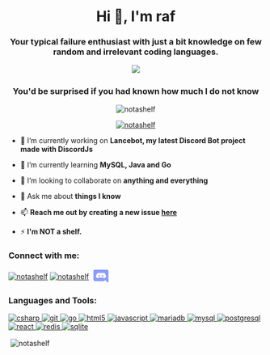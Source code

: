 <h1 align="center">Hi 👋, I'm raf</h1>
<h3 align="center">Your typical failure enthusiast with just a bit knowledge on few random and irrelevant coding languages.</h3>
<p align="center">
  <img src="https://cdn.discordapp.com/attachments/736316977504583823/780905382901055528/meirl.png" />
</p>

<h3 align="center">You'd  be surprised if you had known how much I do not know</h3>

<p align="center"> <img src="https://komarev.com/ghpvc/?username=notashelf&label=Profile%20views&color=0e75b6&style=flat" alt="notashelf" /> </p>
<p align="center"> <a href="https://twitter.com/notashelf" target="blank"><img src="https://img.shields.io/twitter/follow/notashelf?logo=twitter&style=for-the-badge" alt="notashelf" /></a> </p>

- 🔭 I’m currently working on **Lancebot, my latest Discord Bot project made with DiscordJs**

- 🌱 I’m currently learning **MySQL, Java and Go**

- 👯 I’m looking to collaborate on **anything and everything**

- 💬 Ask me about **things I know**

- 📫 **Reach me out by creating a new issue [here](https://github.com/NotAShelf/notashelf/issues)**

- ⚡  **I'm NOT a shelf.**

<h3 align="left">Connect with me:</h3>
<p align="left">
<a href="https://twitter.com/notashelf" target="blank"><img align="center" src="https://cdn.jsdelivr.net/npm/simple-icons@3.0.1/icons/twitter.svg" alt="notashelf" height="30" width="40" /></a>
<a href="https://codesandbox.com/notashelf" target="blank"><img align="center" src="https://cdn.jsdelivr.net/npm/simple-icons@3.0.1/icons/codesandbox.svg" alt="notashelf" height="30" width="40" /></a>
<a href="https://avallion.net/discord/join" target="blank"><img align="center" src="https://github.com/NotAShelf/notashelf/blob/main/assets/discord.svg" alt="notashelf" height="30" width="40" /></a>
</p>

<h3 align="left">Languages and Tools:</h3>
<p align="left"> <a href="https://www.w3schools.com/cs/" target="_blank"> <img src="https://devicons.github.io/devicon/devicon.git/icons/csharp/csharp-original.svg" alt="csharp" width="40" height="40"/> </a> <a href="https://git-scm.com/" target="_blank"> <img src="https://www.vectorlogo.zone/logos/git-scm/git-scm-icon.svg" alt="git" width="40" height="40"/> </a> <a href="https://golang.org" target="_blank"> <img src="https://devicons.github.io/devicon/devicon.git/icons/go/go-original.svg" alt="go" width="40" height="40"/> </a> <a href="https://www.w3.org/html/" target="_blank"> <img src="https://devicons.github.io/devicon/devicon.git/icons/html5/html5-original-wordmark.svg" alt="html5" width="40" height="40"/> </a> <a href="https://developer.mozilla.org/en-US/docs/Web/JavaScript" target="_blank"> <img src="https://devicons.github.io/devicon/devicon.git/icons/javascript/javascript-original.svg" alt="javascript" width="40" height="40"/> </a> <a href="https://mariadb.org/" target="_blank"> <img src="https://www.vectorlogo.zone/logos/mariadb/mariadb-icon.svg" alt="mariadb" width="40" height="40"/> </a> <a href="https://www.mysql.com/" target="_blank"> <img src="https://devicons.github.io/devicon/devicon.git/icons/mysql/mysql-original-wordmark.svg" alt="mysql" width="40" height="40"/> </a> <a href="https://www.postgresql.org" target="_blank"> <img src="https://devicons.github.io/devicon/devicon.git/icons/postgresql/postgresql-original-wordmark.svg" alt="postgresql" width="40" height="40"/> </a> <a href="https://reactjs.org/" target="_blank"> <img src="https://devicons.github.io/devicon/devicon.git/icons/react/react-original-wordmark.svg" alt="react" width="40" height="40"/> </a> <a href="https://redis.io" target="_blank"> <img src="https://devicons.github.io/devicon/devicon.git/icons/redis/redis-original-wordmark.svg" alt="redis" width="40" height="40"/> </a> <a href="https://www.sqlite.org/" target="_blank"> <img src="https://www.vectorlogo.zone/logos/sqlite/sqlite-icon.svg" alt="sqlite" width="40" height="40"/> </a> </p>

<p>&nbsp;<img align="center" src="https://github-readme-stats.vercel.app/api?username=notashelf&show_icons=true&locale=en" alt="notashelf" /></p>


